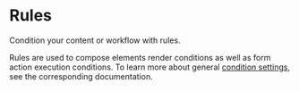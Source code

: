 # Rules

Condition your content or workflow with rules.

Rules are used to compose elements render conditions as well as form action execution conditions. To learn more about general [condition settings](./condition.md), see the corresponding documentation.

<!--@include: ./_partials/rule-dynamic.md-->
<!--@include: ./_partials/rule-language.md-->
<!--@include: ./_partials/rule-url.md-->
<!--@include: ./_partials/rule-user.md-->
<!--@include: ./_partials/rule-user-group.md-->
<!--@include: ./_partials/rule-user-level.md-->
<!--@include: ./_partials/rule-time.md-->
<!--@include: ./_partials/rule-date.md-->
<!--@include: ./_partials/rule-datetime.md-->
<!--@include: ./_partials/rule-day.md-->
<!--@include: ./_partials/rule-month.md-->
<!--@include: ./_partials/rule-week.md-->
<!--@include: ./_partials/rule-season.md-->
<!--@include: ./_partials/rule-browser.md-->
<!--@include: ./_partials/rule-device.md-->
<!--@include: ./_partials/rule-operating-system.md-->
<!--@include: ./_partials/rule-ip-address.md-->
<!--@include: ./_partials/rule-ip-geolocation.md-->
